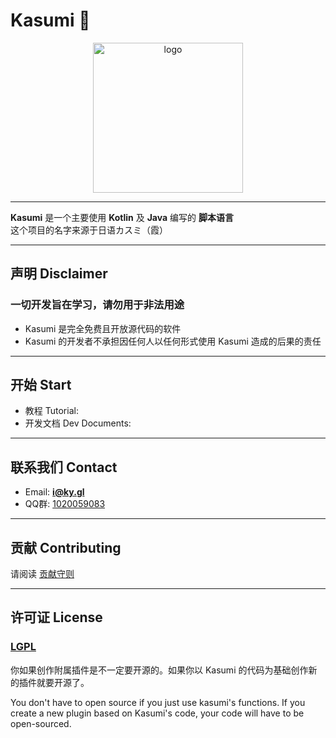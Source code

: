 # Kasumi 🌈

<div align="center">
   <img width="240" src="https://s2.loli.net/2022/06/26/UcrMVIPK5ES92QW.png" alt="logo"></div>

----

**Kasumi** 是一个主要使用 **Kotlin** 及 **Java** 编写的 **脚本语言**  
这个项目的名字来源于日语カスミ（霞）

---

## 声明 Disclaimer

### 一切开发旨在学习，请勿用于非法用途

- Kasumi 是完全免费且开放源代码的软件  
- Kasumi 的开发者不承担因任何人以任何形式使用 Kasumi 造成的后果的责任  

---

## 开始 Start

- 教程 Tutorial: []()  
- 开发文档 Dev Documents: []()  

---

## 联系我们 Contact

- Email: **i@ky.gl**  
- QQ群: [1020059083](https://jq.qq.com/?_wv=1027&k=Px6sm3kl)  

---

## 贡献 Contributing

请阅读 [贡献守则](CONTRIBUTING.md)  

---

## 许可证 License

### [LGPL](LICENSE)

你如果创作附属插件是不一定要开源的。如果你以 Kasumi 的代码为基础创作新的插件就要开源了。  

You don't have to open source if you just use kasumi's functions. If you create a new plugin based on Kasumi's code, your code will have to be open-sourced.  

